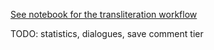 [See notebook for the transliteration workflow](https://colab.research.google.com/github/timtim1342/tukita_translit/blob/main/main.ipynb)

TODO: statistics, dialogues, save comment tier
